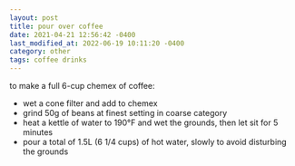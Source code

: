 ```yaml
---
layout: post
title: pour over coffee
date: 2021-04-21 12:56:42 -0400
last_modified_at: 2022-06-19 10:11:20 -0400
category: other
tags: coffee drinks
---
```


to make a full 6-cup chemex of coffee:

* wet a cone filter and add to chemex
* grind 50g of beans at finest setting in coarse category
* heat a kettle of water to 190°F and wet the grounds, then let sit for 5 minutes
* pour a total of 1.5L (6 1/4 cups) of hot water, slowly to avoid disturbing the
  grounds
